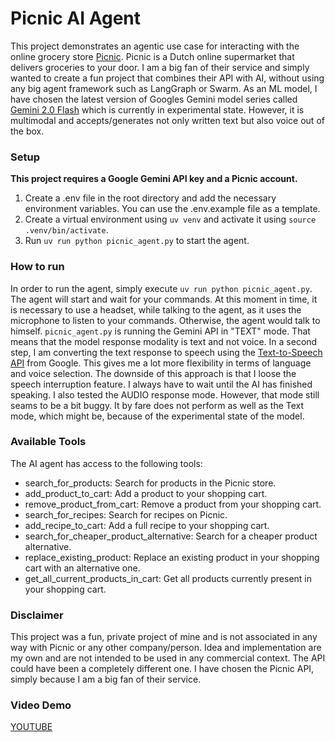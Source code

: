 # Picnic AI Agent

This project demonstrates an agentic use case for interacting with the online grocery store [Picnic](https://picnic.app/).
Picnic is a Dutch online supermarket that delivers groceries to your door. I am a big fan of their service and 
simply wanted to create a fun project that combines their API with AI, without using any big agent framework such as LangGraph or Swarm. 
As an ML model, I have chosen the latest version of Googles Gemini model series called [Gemini 2.0 Flash](https://ai.google.dev/gemini-api/docs/models/gemini#gemini-2.0-flash) which is currently
in experimental state. However, it is multimodal and accepts/generates not only written text but also voice out of the box. 

### Setup
**This project requires a Google Gemini API key and a Picnic account.**

1. Create a .env file in the root directory and add the necessary environment variables. You can use the .env.example file as a template.
2. Create a virtual environment using `uv venv` and activate it using `source .venv/bin/activate`.
3. Run `uv run python picnic_agent.py` to start the agent.

### How to run
In order to run the agent, simply execute `uv run python picnic_agent.py`. The agent will start and wait for your commands.
At this moment in time, it is necessary to use a headset, while talking to the agent, as it uses the microphone to 
listen to your commands. Otherwise, the agent would talk to himself. `picnic_agent.py` is running the Gemini API in "TEXT" mode. 
That means that the model response modality is text and not voice. In a second step, I am converting the text response to speech using the 
[Text-to-Speech API](https://cloud.google.com/text-to-speech?hl=en) from Google. This gives me a lot more flexibility in terms of 
language and voice selection. The downside of this approach is that I loose the speech interruption feature. 
I always have to wait until the AI has finished speaking. I also tested the AUDIO response mode. However, that mode still seams to 
be a bit buggy. It by fare does not perform as well as the Text mode, which might be, because of the experimental state of the model.

### Available Tools
The AI agent has access to the following tools:
- search_for_products: Search for products in the Picnic store.
- add_product_to_cart: Add a product to your shopping cart.
- remove_product_from_cart: Remove a product from your shopping cart.
- search_for_recipes: Search for recipes on Picnic.
- add_recipe_to_cart: Add a full recipe to your shopping cart.
- search_for_cheaper_product_alternative: Search for a cheaper product alternative.
- replace_existing_product: Replace an existing product in your shopping cart with an alternative one.
- get_all_current_products_in_cart: Get all products currently present in your shopping cart.

### Disclaimer
This project was a fun, private project of mine and is not associated in any way with Picnic or any other company/person. 
Idea and implementation are my own and are not intended to be used in any commercial context. The API could have been a completely different one. 
I have chosen the Picnic API, simply because I am a big fan of their service.

### Video Demo
[YOUTUBE](https://www.youtube.com/watch?v=RKc2C-rKmgA)